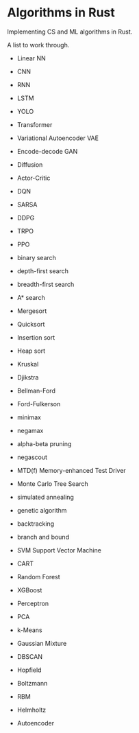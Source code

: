 # Algorithms in Rust

Implementing CS and ML algorithms in Rust.

A list to work through.

- Linear NN
- CNN
- RNN
- LSTM
- YOLO
- Transformer
- Variational Autoencoder VAE
- Encode-decode GAN
- Diffusion
- Actor-Critic
- DQN
- SARSA
- DDPG
- TRPO
- PPO

- binary search
- depth-first search
- breadth-first search
- A\* search

- Mergesort
- Quicksort
- Insertion sort
- Heap sort

- Kruskal
- Djikstra
- Bellman-Ford
- Ford-Fulkerson

- minimax
- negamax
- alpha-beta pruning
- negascout
- MTD(f) Memory-enhanced Test Driver
- Monte Carlo Tree Search

- simulated annealing
- genetic algorithm
- backtracking
- branch and bound

- SVM Support Vector Machine
- CART
- Random Forest
- XGBoost
- Perceptron

- PCA
- k-Means
- Gaussian Mixture
- DBSCAN

- Hopfield
- Boltzmann
- RBM
- Helmholtz
- Autoencoder
